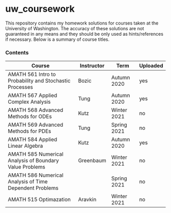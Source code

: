 # uw_coursework
This repository contains my homework solutions for courses taken at the University of Washington. The accuracy of these solutions are not guaranteed in any means and they should be only used as hints/references if necessary. Below is a summary of course titles.

###  Contents
Course | Instructor | Term | Uploaded
-|-|-|-
AMATH 561 Intro to Probability and Stochastic Processes | Bozic | Autumn 2020  | yes
AMATH 567 Applied Complex Analysis | Tung  | Autumn 2020  | yes
AMATH 568 Advanced Methods for ODEs | Kutz | Winter 2021  | no
AMATH 569 Advanced Methods for PDEs | Tung | Spring 2021 | no
AMATH 584 Applied Linear Algebra | Kutz | Autumn 2020 | yes
AMATH 585 Numerical Analysis of Boundary Value Problems | Greenbaum    | Winter 2021 | no
AMATH 586 Numerical Analysis of Time Dependent Problems |    | Spring 2021 | no 
AMATH 515 Optimazation | Aravkin  | Winter 2021 | no 
